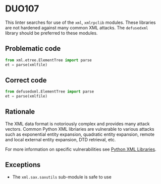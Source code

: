 # DUO107

This linter searches for use of the `xml`, `xmlrpclib` modules. These
libraries are not hardened against many common XML attacks. The `defusedxml`
library should be preferred to these modules.

## Problematic code

```python
from xml.etree.ElementTree import parse
et = parse(xmlfile)
```

## Correct code

```python
from defusedxml.ElementTree import parse
et = parse(xmlfile)
```

## Rationale

The XML data format is notoriously complex and provides many attack vectors.
Common Python XML libriaries are vulnerable to various attacks such as
exponential entity expansion, quadratic entity expansion, remote and local
external entity expansion, DTD retrieval, etc.

For more information on specific vulnerabilities see [Python XML Libraries](https://pypi.org/project/defusedxml/#python-xml-libraries).

## Exceptions

* The `xml.sax.saxutils` sub-module is safe to use
